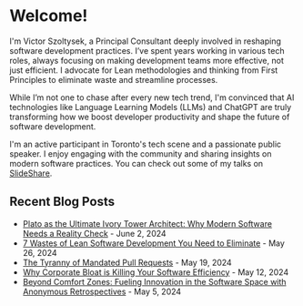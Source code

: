 <div class="container">
    <h1>Welcome!</h1>
    <p>I'm Victor Szoltysek, a Principal Consultant deeply involved in reshaping software development practices. I’ve spent years working in various tech roles, always focusing on making development teams more effective, not just efficient. I advocate for Lean methodologies and thinking from First Principles to eliminate waste and streamline processes.</p>
    <p>While I’m not one to chase after every new tech trend, I'm convinced that AI technologies like Language Learning Models (LLMs) and ChatGPT are truly transforming how we boost developer productivity and shape the future of software development.</p>
    <p>I'm an active participant in Toronto's tech scene and a passionate public speaker. I enjoy engaging with the community and sharing insights on modern software practices. You can check out some of my talks on <a href="https://www.slideshare.net/VictorSzoltysek">SlideShare</a>.</p>
   <h2>Recent Blog Posts</h2>
    <ul>
        <li><a href="https://www.linkedin.com/pulse/plato-ultimate-ivory-tower-architect-why-modern-needs-szoltysek-auy6c/">Plato as the Ultimate Ivory Tower Architect: Why Modern Software Needs a Reality Check</a> - June 2, 2024</li>
        <li><a href="https://www.linkedin.com/pulse/7-wastes-lean-software-development-you-need-eliminate-szoltysek-jjquc">7 Wastes of Lean Software Development You Need to Eliminate</a> - May 26, 2024</li>
        <li><a href="https://www.linkedin.com/pulse/tyranny-mandated-pull-requests-victor-szoltysek-7tf7c">The Tyranny of Mandated Pull Requests</a> - May 19, 2024</li>
        <li><a href="https://www.linkedin.com/pulse/sacred-cows-questioning-established-practices-smarter-szoltysek-oywvc">Why Corporate Bloat is Killing Your Software Efficiency</a> - May 12, 2024</li>     
        <li><a href="https://www.linkedin.com/pulse/beyond-comfort-zones-fueling-innovation-software-space-szoltysek-fwa7c">Beyond Comfort Zones: Fueling Innovation in the Software Space with Anonymous Retrospectives</a> - May 5, 2024</li>      
    </ul>
</div>
